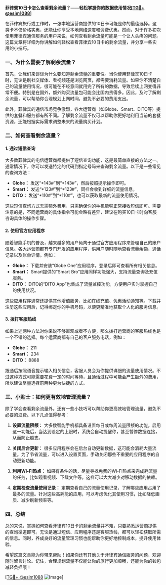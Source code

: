 **菲律賓10日卡怎么查看剩余流量？——轻松掌握你的数据使用情况[[TG💪+ @esim1088](https://t.me/s/esim1088)]**

在菲律宾旅行或工作时，一张本地运营商提供的10日卡可能是你的最佳选择。这类卡不仅价格实惠，还能让你享受本地网络速度和资费优惠。然而，对于许多初次使用菲律宾通信服务的用户来说，如何查看剩余流量可能是一个让人头疼的问题。这篇文章将详细为你讲解如何轻松查看菲律宾10日卡的剩余流量，并分享一些实用的小技巧。

### 一、为什么需要了解剩余流量？

首先，让我们来谈谈为什么要知道剩余流量的重要性。当你使用菲律宾10日卡时，无论是刷社交媒体、看视频还是浏览网页，都需要消耗流量。如果你不清楚自己的流量使用情况，很可能在不经意间就用完了所有的数据，导致后续上网变得非常不便。特别是在国外，额外购买流量包可能会比国内贵得多。因此，及时了解剩余流量，可以帮助你合理规划上网时间，避免不必要的费用支出。

此外，菲律宾的通信市场竞争激烈，各大运营商（如Globe、Smart、DITO等）提供的套餐和服务都有所不同。了解剩余流量不仅可以帮助你更好地利用当前的套餐资源，还能根据实际需求调整未来的流量购买计划。

### 二、如何查看剩余流量？

#### 1. 通过短信查询

大多数菲律宾的电信运营商都提供了短信查询功能，这是最简单直接的方法之一。通常情况下，你可以发送特定的代码到指定号码来查询剩余流量。以下是一些常见的查询方法：

- **Globe：** 发送“*143#”到“*143#”，然后按照提示操作即可。
- **Smart：** 发送“*123#”到“*123#”，同样会收到详细的流量信息。
- **DITO：** 发送“*110#”到“*110#”，也可以获取最新的流量使用情况。

这些短信查询方式无需额外费用，只需确保你的手机能够正常接收短信即可。需要注意的是，不同运营商的具体指令可能会略有差异，建议在购买10日卡时向客服咨询具体的操作步骤。

#### 2. 使用官方应用程序

随着智能手机的普及，越来越多的用户倾向于通过官方应用程序来管理自己的账户信息。各大运营商都有专门开发的应用程序，供用户随时随地查看流量余额、通话记录以及账单详情。例如：

- **Globe：** 下载并安装“Globe One”应用程序，登录后即可查看所有相关信息。
- **Smart：** Smart提供的“Smart Bro”应用同样功能强大，支持流量查询及充值服务。
- **DITO：** DITO的“DITO App”也集成了流量监控功能，方便用户实时掌握自己的使用状况。

这些应用程序通常还提供其他增值服务，比如在线充值、优惠活动通知等。下载并注册这些应用后，记得绑定你的手机号码，以便更精准地获取个人化的服务信息。

#### 3. 拨打客服热线

如果上述两种方法对你来说不够直观或者不方便，那么拨打运营商的客服热线也是一个不错的选择。每个运营商都有自己的客户服务电话，例如：

- **Globe：** 211
- **Smart：** 234
- **DITO：** 8888

拨通后按照语音提示输入相关信息，客服人员会为你提供详细的流量使用情况。不过这种方式可能需要花费一定的时间等待，且通话过程中可能会产生额外的费用，所以建议尽量选择前两种更为快捷的方式。

### 三、小贴士：如何更有效地管理流量？

除了学会查看剩余流量外，还有一些小技巧可以帮助你更高效地管理流量，避免不必要的浪费。以下几点值得参考：

1. **设置流量限额：** 大多数智能手机都具备设置每日或每周流量限额的功能。启用这一功能后，当达到设定的上限时，系统会自动提醒你，甚至暂停数据连接，从而防止超支。

2. **关闭后台更新：** 很多应用程序会在后台自动更新数据，这可能会消耗大量流量。为了节省流量，可以进入设置页面，手动关闭那些不重要的应用程序的自动更新功能。

3. **利用Wi-Fi热点：** 如果有条件的话，尽量寻找免费的Wi-Fi热点来完成耗流量的任务，比如观看视频、下载文件等。这样可以大大减少对移动数据的依赖。

4. **定期检查流量使用记录：** 定期查看自己的流量使用记录，了解哪些应用占用了最多的流量。针对这些高耗能的应用，可以考虑优化其使用习惯，比如降低画质、减少刷新频率等。

### 四、总结

总的来说，掌握如何查看菲律宾10日卡的剩余流量并不难，只要熟悉运营商提供的查询渠道即可。无论是通过短信、应用程序还是客服热线，都可以轻松获取所需的信息。同时，养成良好的流量管理习惯也能帮助你更好地控制成本，提升使用体验。

希望这篇文章能为你带来帮助！如果你还有其他关于菲律宾通信服务的问题，欢迎随时留言讨论。记住，合理规划流量不仅能让你的旅行更加顺畅，还能为你的钱包减轻负担哦！

[[TG💪+ @esim1088](https://t.me/s/esim1088) ![Image](https://i.postimg.cc/4NQfJmqS/Snipaste-2025-05-13-00-14-12.png)]